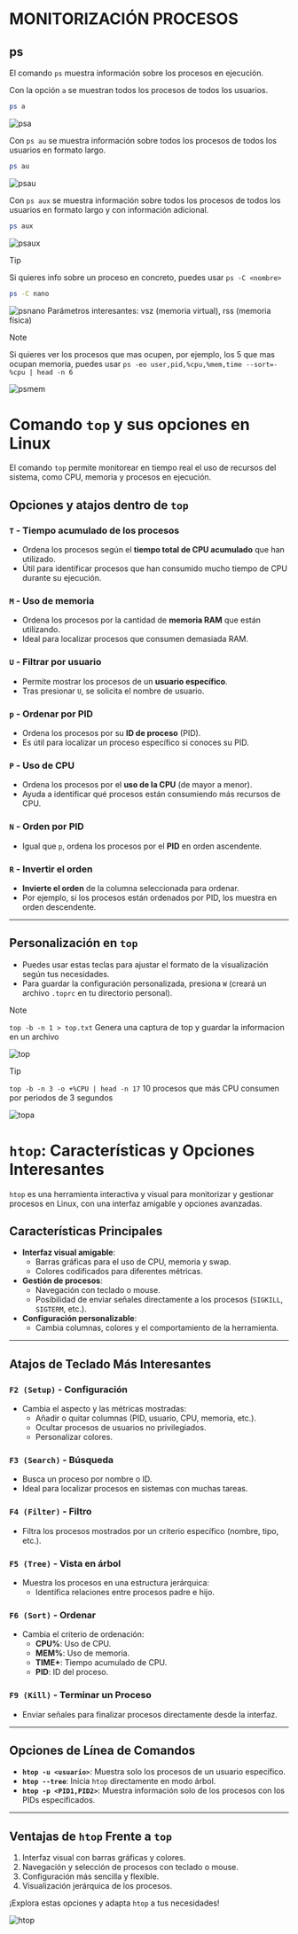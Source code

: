 # MONITORIZACIÓN PROCESOS

## ps
El comando `ps` muestra información sobre los procesos en ejecución.

Con la opción `a` se muestran todos los procesos de todos los usuarios.
```bash	
ps a
```
![psa](img/img2.png)

Con `ps au` se muestra información sobre todos los procesos de todos los usuarios en formato largo.
```bash	
ps au
```
![psau](img/img3.png)

Con `ps aux` se muestra información sobre todos los procesos de todos los usuarios en formato largo y con información adicional.
```bash
ps aux
```
![psaux](img/img4.png)

> [!TIP]
> Si quieres info sobre un proceso en concreto, puedes usar `ps -C <nombre>`
> ```bash
> ps -C nano
> ```
> ![psnano](img/img5.png)
> Parámetros interesantes: vsz (memoria virtual), rss (memoria física)

> [!NOTE]
> Si quieres ver los procesos que mas ocupen, por ejemplo, los 5 que mas ocupan memoria, puedes usar `ps -eo user,pid,%cpu,%mem,time --sort=-%cpu | head -n 6`
> 
> ![psmem](img/img6.png)

# Comando `top` y sus opciones en Linux

El comando `top` permite monitorear en tiempo real el uso de recursos del sistema, como CPU, memoria y procesos en ejecución.

## Opciones y atajos dentro de `top`

### `T` - Tiempo acumulado de los procesos
- Ordena los procesos según el **tiempo total de CPU acumulado** que han utilizado.
- Útil para identificar procesos que han consumido mucho tiempo de CPU durante su ejecución.

### `M` - Uso de memoria
- Ordena los procesos por la cantidad de **memoria RAM** que están utilizando.
- Ideal para localizar procesos que consumen demasiada RAM.

### `U` - Filtrar por usuario
- Permite mostrar los procesos de un **usuario específico**.
- Tras presionar `U`, se solicita el nombre de usuario.

### `p` - Ordenar por PID
- Ordena los procesos por su **ID de proceso** (PID).
- Es útil para localizar un proceso específico si conoces su PID.

### `P` - Uso de CPU
- Ordena los procesos por el **uso de la CPU** (de mayor a menor).
- Ayuda a identificar qué procesos están consumiendo más recursos de CPU.

### `N` - Orden por PID
- Igual que `p`, ordena los procesos por el **PID** en orden ascendente.

### `R` - Invertir el orden
- **Invierte el orden** de la columna seleccionada para ordenar.
- Por ejemplo, si los procesos están ordenados por PID, los muestra en orden descendente.

---

## Personalización en `top`
- Puedes usar estas teclas para ajustar el formato de la visualización según tus necesidades.
- Para guardar la configuración personalizada, presiona `W` (creará un archivo `.toprc` en tu directorio personal).

> [!NOTE]
>  `top -b -n 1 > top.txt`
> Genera una captura de top y guardar la informacion en un archivo

![top](img/img7.png)


> [!TIP]
> `top -b -n 3 -o +%CPU | head -n 17`
> 10 procesos que más CPU consumen por periodos de 3 segundos

![topa](img/img8.png)


# `htop`: Características y Opciones Interesantes

`htop` es una herramienta interactiva y visual para monitorizar y gestionar procesos en Linux, con una interfaz amigable y opciones avanzadas.

## Características Principales
- **Interfaz visual amigable**:
  - Barras gráficas para el uso de CPU, memoria y swap.
  - Colores codificados para diferentes métricas.
- **Gestión de procesos**:
  - Navegación con teclado o mouse.
  - Posibilidad de enviar señales directamente a los procesos (`SIGKILL`, `SIGTERM`, etc.).
- **Configuración personalizable**:
  - Cambia columnas, colores y el comportamiento de la herramienta.

---

## Atajos de Teclado Más Interesantes

### `F2 (Setup)` - Configuración
- Cambia el aspecto y las métricas mostradas:
  - Añadir o quitar columnas (PID, usuario, CPU, memoria, etc.).
  - Ocultar procesos de usuarios no privilegiados.
  - Personalizar colores.

### `F3 (Search)` - Búsqueda
- Busca un proceso por nombre o ID.
- Ideal para localizar procesos en sistemas con muchas tareas.

### `F4 (Filter)` - Filtro
- Filtra los procesos mostrados por un criterio específico (nombre, tipo, etc.).

### `F5 (Tree)` - Vista en árbol
- Muestra los procesos en una estructura jerárquica:
  - Identifica relaciones entre procesos padre e hijo.

### `F6 (Sort)` - Ordenar
- Cambia el criterio de ordenación:
  - **CPU%**: Uso de CPU.
  - **MEM%**: Uso de memoria.
  - **TIME+**: Tiempo acumulado de CPU.
  - **PID**: ID del proceso.

### `F9 (Kill)` - Terminar un Proceso
- Enviar señales para finalizar procesos directamente desde la interfaz.

---

## Opciones de Línea de Comandos

- **`htop -u <usuario>`**: Muestra solo los procesos de un usuario específico.
- **`htop --tree`**: Inicia `htop` directamente en modo árbol.
- **`htop -p <PID1,PID2>`**: Muestra información solo de los procesos con los PIDs especificados.

---

## Ventajas de `htop` Frente a `top`
1. Interfaz visual con barras gráficas y colores.
2. Navegación y selección de procesos con teclado o mouse.
3. Configuración más sencilla y flexible.
4. Visualización jerárquica de los procesos.

¡Explora estas opciones y adapta `htop` a tus necesidades!

![htop](img/img9.png)

